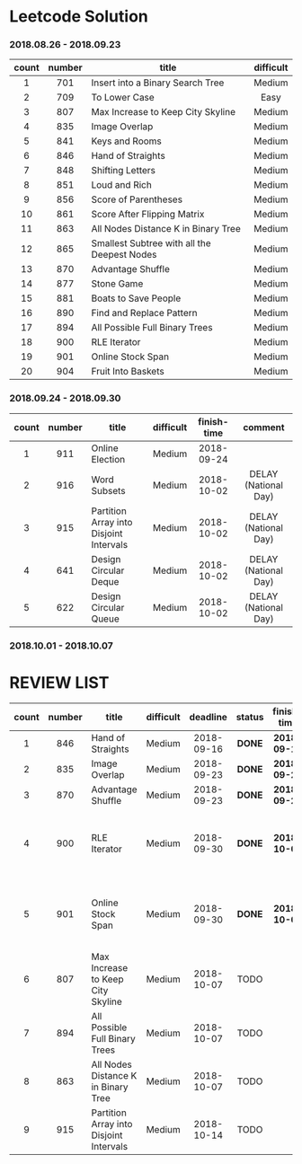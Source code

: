 # Leetcode Solution

### 2018.08.26 - 2018.09.23
count | number | title  | difficult                               
:-----:|:----:| ------ |:-----:                        
1 | 701 |   Insert into a Binary Search Tree |  Medium        
2 | 709 |    To Lower Case | Easy   
3 | 807 |   Max Increase to Keep City Skyline  | Medium
4 | 835 |   Image Overlap   | Medium
5 | 841 |  Keys and Rooms    | Medium
6 | 846 |  Hand of Straights   |  Medium        
7 | 848 |   Shifting Letters    | Medium   
8 | 851 |   Loud and Rich   | Medium
9 | 856 |  Score of Parentheses     | Medium
10 | 861 |   Score After Flipping Matrix  | Medium
11 | 863 |   All Nodes Distance K in Binary Tree  |  Medium        
12 | 865 |  Smallest Subtree with all the Deepest Nodes    | Medium   
13 | 870 |  Advantage Shuffle    | Medium
14 | 877 |  Stone Game    | Medium
15 | 881 |  Boats to Save People    | Medium
16 | 890 |  Find and Replace Pattern   |  Medium        
17 | 894 |  All Possible Full Binary Trees    | Medium   
18 | 900 |  RLE Iterator    | Medium
19 | 901 |  Online Stock Span     | Medium
20 | 904 |  Fruit Into Baskets    | Medium

### 2018.09.24 - 2018.09.30
count | number | title  | difficult   | finish-time   | comment                         
:-----:|:----:| ------ |:-----:   |:-----:   |:-----:                        
1 | 911 |   Online Election                             |  Medium  | 2018-09-24     |
2 | 916 |   Word Subsets                                |  Medium  | 2018-10-02     | DELAY (National Day)
3 | 915 |   Partition Array into Disjoint Intervals     |  Medium  | 2018-10-02     | DELAY (National Day)
4 | 641 |   Design Circular Deque                       |  Medium  | 2018-10-02     | DELAY (National Day)
5 | 622 |   Design Circular Queue                       |  Medium  | 2018-10-02     | DELAY (National Day)

### 2018.10.01 - 2018.10.07


# REVIEW LIST

count | number | title  | difficult  |  deadline | status  | finish-time     | comment                        
:-----:|:----:| ------ |:-----:| :-----:| :-----:|  :-----:| :-----:|
1 |  846 |  Hand of Straights                       | Medium    | 2018-09-16 | **DONE** |   **2018-09-16**  |
2 |  835 |   Image Overlap                          | Medium    | 2018-09-23 | **DONE** |   **2018-09-23**  |
3 |  870 |  Advantage Shuffle                       | Medium    | 2018-09-23 | **DONE** |   **2018-09-23**  |
4 |  900 |  RLE Iterator                            | Medium    | 2018-09-30 | **DONE** |   **2018-10-02**  |   replace binary search by using some tricks
5 |  901 |  Online Stock Span                       | Medium    | 2018-09-30 | **DONE** |   **2018-10-02**  |   replace useless storage by using stack style           
6 |  807 |   Max Increase to Keep City Skyline      | Medium    | 2018-10-07 | TODO     |                   
7 |  894 |  All Possible Full Binary Trees          | Medium    | 2018-10-07 | TODO     |
8 |  863 | All Nodes Distance K in Binary Tree      | Medium    | 2018-10-07 | TODO     |
9 |  915 | Partition Array into Disjoint Intervals  | Medium    | 2018-10-14 | TODO     |

